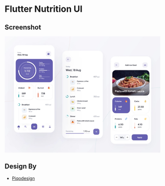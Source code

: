 # Flutter Nutrition UI




## Screenshot

![App Screenshot](https://github.com/mahdinazmi/Flutter-Nutrition-UI/blob/main/screenshot.jpg)


## Design By

- [Piqodesign](https://dribbble.com/Piqodesign)
